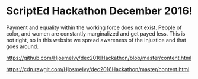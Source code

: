 # ScriptEd Hackathon December 2016!
Payment and equality within the working force does not exist. People of color, and women are constantly marginalized and get payed less. This is not right, so in this website we spread awareness of the injustice and that goes around.

https://github.com/Hjosmelvy/dec2016Hackathon/blob/master/content.html

https://cdn.rawgit.com/Hjosmelvy/dec2016Hackathon/master/content.html
